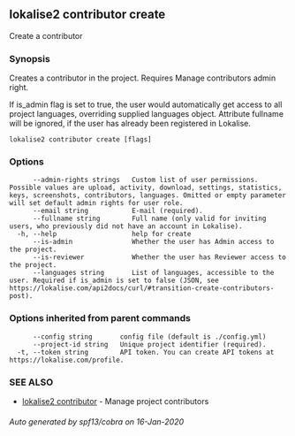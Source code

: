 ## lokalise2 contributor create

Create a contributor

### Synopsis

Creates a contributor in the project.
Requires Manage contributors admin right.

If is_admin flag is set to true, the user would automatically get access to all project languages, 
overriding supplied languages object. Attribute fullname will be ignored, 
if the user has already been registered in Lokalise.


```
lokalise2 contributor create [flags]
```

### Options

```
      --admin-rights strings   Custom list of user permissions. Possible values are upload, activity, download, settings, statistics, keys, screenshots, contributors, languages. Omitted or empty parameter will set default admin rights for user role.
      --email string           E-mail (required).
      --fullname string        Full name (only valid for inviting users, who previously did not have an account in Lokalise).
  -h, --help                   help for create
      --is-admin               Whether the user has Admin access to the project.
      --is-reviewer            Whether the user has Reviewer access to the project.
      --languages string       List of languages, accessible to the user. Required if is_admin is set to false (JSON, see https://lokalise.com/api2docs/curl/#transition-create-contributors-post).
```

### Options inherited from parent commands

```
      --config string       config file (default is ./config.yml)
      --project-id string   Unique project identifier (required).
  -t, --token string        API token. You can create API tokens at https://lokalise.com/profile.
```

### SEE ALSO

* [lokalise2 contributor](lokalise2_contributor.md)	 - Manage project contributors

###### Auto generated by spf13/cobra on 16-Jan-2020
